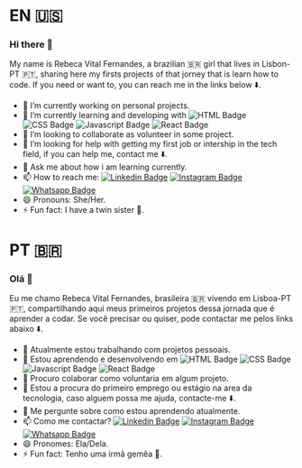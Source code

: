 # EN 🇺🇸
### Hi there 👋

My name is Rebeca Vital Fernandes, a brazilian 🇧🇷 girl that lives in Lisbon-PT 🇵🇹, sharing here my firsts projects of that jorney that is learn how to code. If you need or want to, you can reach me in the links below ⬇️.

- 🔭 I’m currently working on personal projects.
- 🌱 I’m currently learning and developing with ![HTML Badge](https://img.shields.io/badge/html5%20-%23E34F26.svg?&style=for-the-badge&logo=html5&logoColor=white) ![CSS Badge](https://img.shields.io/badge/css3%20-%231572B6.svg?&style=for-the-badge&logo=css3&logoColor=white) ![Javascript Badge](https://img.shields.io/badge/javascript%20-%23323330.svg?&style=for-the-badge&logo=javascript&logoColor=%23F7DF1E) ![React Badge](https://img.shields.io/badge/react%20-%2320232a.svg?&style=for-the-badge&logo=react&logoColor=%2361DAFB)
- 👯 I’m looking to collaborate as volunteer in some project.
- 🤔 I’m looking for help with getting my first job or intership in the tech field, if you can help me, contact me ⬇️. 
- 💬 Ask me about how i am learning currently.
- 📫 How to reach me: [![Linkedin Badge](https://img.shields.io/badge/-LinkedIn-blue?style=flat-square&logo=Linkedin&logoColor=white&link=https://www.linkedin.com/in/rebeca-vital/)](https://www.linkedin.com/in/rebeca-vital/) [![Instagram Badge](https://img.shields.io/badge/-Instagram-purple?style=flat-square&logo=Instagram&logoColor=white&link=https://www.instagram.com/rebeca_vital/)](https://www.instagram.com/rebeca_vital/) [![Whatsapp Badge](https://img.shields.io/badge/WhatsApp-%2325D366.svg?&style=flat-square&logo=whatsapp&logoColor=white&link=https://api.whatsapp.com/send?phone=351934456090/)](https://api.whatsapp.com/send?phone=351934456090/)
- 😄 Pronouns: She/Her.
- ⚡ Fun fact: I have a twin sister 👯.
# PT 🇧🇷
### Olá 👋

Eu me chamo Rebeca Vital Fernandes, brasileira 🇧🇷 vivendo em Lisboa-PT 🇵🇹, compartilhando aqui meus primeiros projetos dessa jornada que é aprender a codar. Se você precisar ou quiser, pode contactar me pelos links abaixo ⬇️.

- 🔭 Atualmente estou trabalhando com projetos pessoais.
- 🌱 Estou aprendendo e desenvolvendo em ![HTML Badge](https://img.shields.io/badge/html5%20-%23E34F26.svg?&style=for-the-badge&logo=html5&logoColor=white) ![CSS Badge](https://img.shields.io/badge/css3%20-%231572B6.svg?&style=for-the-badge&logo=css3&logoColor=white) ![Javascript Badge](https://img.shields.io/badge/javascript%20-%23323330.svg?&style=for-the-badge&logo=javascript&logoColor=%23F7DF1E) ![React Badge](https://img.shields.io/badge/react%20-%2320232a.svg?&style=for-the-badge&logo=react&logoColor=%2361DAFB)
- 👯 Procuro colaborar como voluntaria em algum projeto.
- 🤔 Estou a procura do primeiro emprego ou estágio na area da tecnologia, caso alguem possa me ajuda, contacte-me ⬇️.
- 💬 Me pergunte sobre como estou aprendendo atualmente.
- 📫 Como me contactar? [![Linkedin Badge](https://img.shields.io/badge/-LinkedIn-blue?style=flat-square&logo=Linkedin&logoColor=white&link=https://www.linkedin.com/in/rebeca-vital/)](https://www.linkedin.com/in/rebeca-vital/) [![Instagram Badge](https://img.shields.io/badge/-Instagram-purple?style=flat-square&logo=Instagram&logoColor=white&link=https://www.instagram.com/rebeca_vital/)](https://www.instagram.com/rebeca_vital/) [![Whatsapp Badge](https://img.shields.io/badge/WhatsApp-%2325D366.svg?&style=flat-square&logo=whatsapp&logoColor=white&link=https://api.whatsapp.com/send?phone=351934456090/)](https://api.whatsapp.com/send?phone=351934456090/)
- 😄 Pronomes: Ela/Dela.
- ⚡ Fun fact: Tenho uma irmã gemêa 👯.
